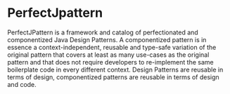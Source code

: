# PerfectJpattern
PerfectJPattern is a framework and catalog of perfectionated and componentized Java Design Patterns. A componentized pattern is in essence a context-independent, reusable and type-safe variation of the original pattern that covers at least as many use-cases as the original pattern and that does not require developers to re-implement the same boilerplate code in every different context. Design Patterns are reusable in terms of design, componentized patterns are reusable in terms of design and code.
